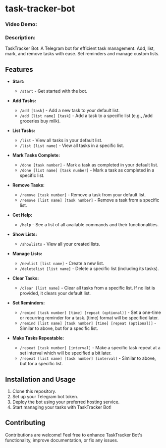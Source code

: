 # task-tracker-bot
### Video Demo: <URL HERE>
### Description:
TaskTracker Bot: A Telegram bot for efficient task management. Add, list, mark, and remove tasks with ease. Set reminders and manage custom lists.

## Features
* **Start:** 
    * ```/start``` - Get started with the bot.

* **Add Tasks:**
    * ```/add [task]``` - Add a new task to your default list.
    * ```/add [list name] [task]``` - Add a task to a specific list (e.g., /add groceries buy milk).

* **List Tasks:**
    * ```/list``` - View all tasks in your default list.
    * ```/list [list name]``` - View all tasks in a specific list.

* **Mark Tasks Complete:**
    * ```/done [task number]``` - Mark a task as completed in your default list.
    * ```/done [list name] [task number]``` - Mark a task as completed in a specific list.

* **Remove Tasks:**
    * ```/remove [task number]``` - Remove a task from your default list.
    * ```/remove [list name] [task number]``` - Remove a task from a specific list.

* **Get Help:**
    * ```/help``` - See a list of all available commands and their functionalities.

* **Show Lists:**
  * ```/showlists``` - View all your created lists.

* **Manage Lists:**
    * ```/newlist [list name]``` - Create a new list.
    * ```/deletelist [list name]``` - Delete a specific list (including its tasks).

* **Clear Tasks:**
    * ```/clear [list name]``` - Clear all tasks from a specific list. If no list is provided, it clears your default list.

* **Set Reminders:**
    * ```/remind [task number] [time] [repeat (optional)]``` - Set a one-time or recurring reminder for a task. [time] format will be specified later.
    * ```/remind [list name] [task number] [time] [repeat (optional)]``` - Similar to above, but for a specific list.

* **Make Tasks Repeatable:**
    * ```/repeat [task number] [interval]``` - Make a specific task repeat at a set interval which will be specified a bit later.
    * ```/repeat [list name] [task number] [interval]``` - Similar to above, but for a specific list.

## Installation and Usage

1. Clone this repository.
2. Set up your Telegram bot token.
3. Deploy the bot using your preferred hosting service.
4. Start managing your tasks with TaskTracker Bot!

## Contributing

Contributions are welcome! Feel free to enhance TaskTracker Bot's functionality, improve documentation, or fix any issues.
